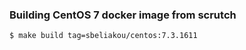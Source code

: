 ### Building CentOS 7 docker image from scrutch

```
$ make build tag=sbeliakou/centos:7.3.1611
```
